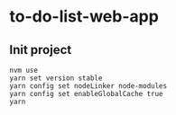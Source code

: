 # to-do-list-web-app

## Init project

```
nvm use
yarn set version stable
yarn config set nodeLinker node-modules
yarn config set enableGlobalCache true
yarn
```

